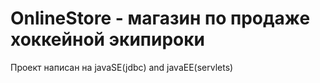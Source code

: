 # OnlineStore - магазин по продаже хоккейной экипироки
Проект написан на javaSE(jdbc) and javaEE(servlets)
